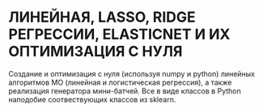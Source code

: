 # ЛИНЕЙНАЯ, LASSO, RIDGE РЕГРЕССИИ, ELASTICNET И ИХ ОПТИМИЗАЦИЯ С НУЛЯ

Создание и оптимизация с нуля (используя numpy и python) линейных алгоритмов МО (линейная и логистическая регрессия), а также реализация генератора мини-батчей. Все в виде классов в Python наподобие соотвествующих классов из sklearn.
